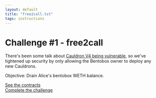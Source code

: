 ```yaml
---
layout: default
title: "free2call.txt"
tags: instructions
---
```


# Challenge #1 - free2call

There's been some talk about [Cauldron V4 being vulnerable](https://mirror.xyz/0x5744b051845B62D6f5B6Db095cc428bCbBBAc6F9/47LK6nUpMrVsYzfCYBTyZsc_7t5Sh5onxO8sSEotNMY), so we've tightened up security by only allowing the Bentobox owner to deploy any new Cauldrons. 

Objective: Drain Alice's bentobox WETH balance.

[See the contracts](https://github.com/AshiqAmien/decently-safe-defi/tree/master/src/Contracts/free2call)
<br/>
[Complete the challenge](https://github.com/AshiqAmien/decently-safe-defi/blob/master/test/Levels/free2call/Free2Call.t.sol)
